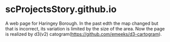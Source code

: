 # scProjectsStory.github.io
A web page for Haringey Borough. In the past edth the map changed but that is incorrect, its variation is limited by the size of the area. Now the page is realized by d3(v2) catogram(https://github.com/emeeks/d3-cartogram).
